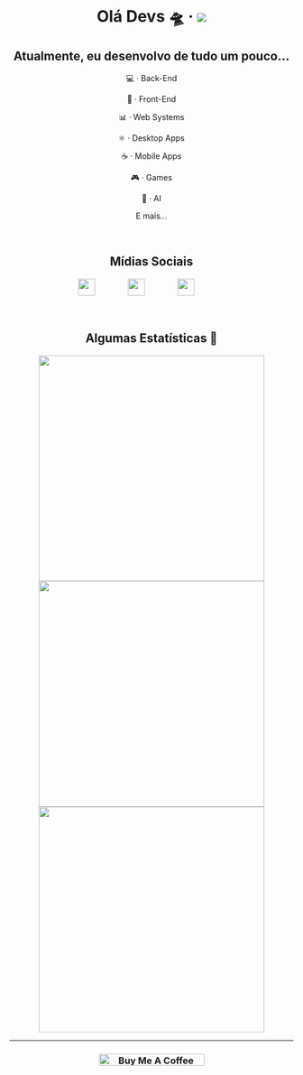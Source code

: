 <p align="center">
  <h1 align="center">Olá Devs 🛸 &middot; <img src="https://komarev.com/ghpvc/?username=taylorho&color=brightgreen&label=Visitas+Ao+Perfil" /></h1>
  <h2 align="center">Atualmente, eu desenvolvo de tudo um pouco...</h2>
  <div align="center">
    <p align="center">💻 &middot; Back-End</p>
    <p align="center">🎨 &middot; Front-End</p>
    <p align="center">📊 &middot; Web Systems</p>
    <p align="center">⚛️ &middot; Desktop Apps</p>
    <p align="center">☕️ &middot; Mobile Apps</p>
    <p align="center">🎮 &middot; Games</p>
    <p align="center">🤖 &middot; AI</p>
    <p align="center">E mais...</p>
  </div>
  <br/>
  <h2 align="center">Mídias Sociais</h2>
  <p align="center">
    <a href="https://www.instagram.com/hoffmann_taylor/"><img style="padding-right:50px" width="30px" src="https://www.flaticon.com/svg/static/icons/svg/2111/2111463.svg"/></a>&nbsp;
    <a href="https://discord.com/users/510580117723152394"><img style="padding-right:50px" width="30px" src="https://www.flaticon.com/svg/static/icons/svg/2111/2111370.svg"/></a>&nbsp;
    <a href="https://open.spotify.com/user/ci70wtwdp7muj2j3euu58otqw"><img style="padding-right:50px" width="30px" src="https://www.flaticon.com/svg/static/icons/svg/2111/2111624.svg"/></a>&nbsp;
  </p>
  <br/>
  <h2 align="center">Algumas Estatísticas 🤩</h2>
  <p align="center">
    <a href="#"><img width="400px" src="https://github-readme-stats.vercel.app/api?username=taylorho&show_icons=true&theme=tokyonight&count_private=true&custom_title=Status+No+GitHub"/></a>
  <a href="#"><img width="400px" src="https://github-readme-stats.vercel.app/api/top-langs?username=taylorho&hide=html&layout=compact&theme=tokyonight&count_private=true&langs_count=4&custom_title=Linguagens+Mais+Usadas"/></a>
  <a href="#"><img width="400px" src="https://github-readme-stats.vercel.app/api/wakatime?username=taylorho&theme=tokyonight&custom_title=Tempo+Gasto+Na+Última+Semana&layout=compact"/></a>
  </p>
</p>

<hr/>

<h3 align="center">
   <a href="https://www.buymeacoffee.com/TaylorHo" target="_blank"><img src="https://cdn.buymeacoffee.com/buttons/lato-blue.png" alt="Buy Me A Coffee" style="height: 21px !important;width: 187px !important;" ></a>
</h3>

